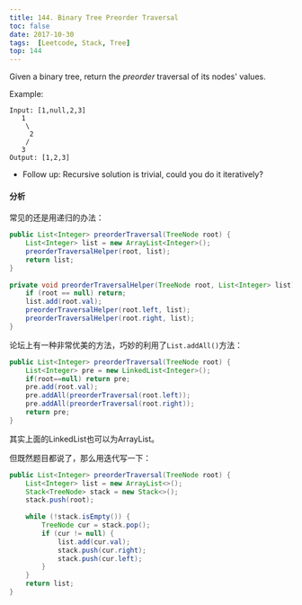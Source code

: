 ```yaml
---
title: 144. Binary Tree Preorder Traversal
toc: false
date: 2017-10-30
tags:  [Leetcode, Stack, Tree]
top: 144
---
```



Given a binary tree, return the *preorder* traversal of its nodes' values.

Example:

```
Input: [1,null,2,3]
   1
    \
     2
    /
   3
Output: [1,2,3]
```

* Follow up: Recursive solution is trivial, could you do it iteratively?


#### 分析

常见的还是用递归的办法：


```Java
public List<Integer> preorderTraversal(TreeNode root) {
    List<Integer> list = new ArrayList<Integer>();
    preorderTraversalHelper(root, list); 
    return list;
}
    
private void preorderTraversalHelper(TreeNode root, List<Integer> list) {
    if (root == null) return;
    list.add(root.val);
    preorderTraversalHelper(root.left, list);
    preorderTraversalHelper(root.right, list);
}
```

论坛上有一种非常优美的方法，巧妙的利用了`List.addAll()`方法：

```Java
public List<Integer> preorderTraversal(TreeNode root) {
	List<Integer> pre = new LinkedList<Integer>();
	if(root==null) return pre;
	pre.add(root.val);
	pre.addAll(preorderTraversal(root.left));
	pre.addAll(preorderTraversal(root.right));
	return pre;
}
```

其实上面的LinkedList也可以为ArrayList。

但既然题目都说了，那么用迭代写一下：


```Java
public List<Integer> preorderTraversal(TreeNode root) {
    List<Integer> list = new ArrayList<>();
    Stack<TreeNode> stack = new Stack<>();
    stack.push(root);
    
    while (!stack.isEmpty()) {
        TreeNode cur = stack.pop();
        if (cur != null) {
            list.add(cur.val);
            stack.push(cur.right);
            stack.push(cur.left);
        }
    }
    return list;
}
```
